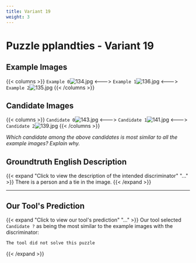 ```yaml
---
title: Variant 19
weight: 3
---
```


# Puzzle pplandties - Variant 19

## Example Images
{{< columns >}}
`Example 0`![134.jpg](/natscene-data/images/134.jpg)
<--->
`Example 1`![136.jpg](/natscene-data/images/136.jpg)
<--->
`Example 2`![135.jpg](/natscene-data/images/135.jpg)
{{< /columns >}}

## Candidate Images
{{< columns >}}
`Candidate 0`![143.jpg](/natscene-data/images/143.jpg)
<--->
`Candidate 1`![141.jpg](/natscene-data/images/141.jpg)
<--->
`Candidate 2`![139.jpg](/natscene-data/images/139.jpg)
{{< /columns >}}

*Which candidate among the above candidates is most similar to all the example images? Explain why.*

## Groundtruth English Description

{{< expand "Click to view the description of the intended discriminator" "..." >}}
There is a person and a tie in the image.
{{< /expand >}}

---



## Our Tool's Prediction

{{< expand "Click to view our tool's prediction" "..." >}}
Our tool selected `Candidate ?` as being the most similar to the example images with the discriminator:
```plaintext
The tool did not solve this puzzle
```
{{< /expand >}}
